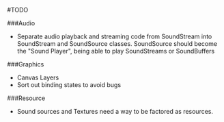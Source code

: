 #TODO

###Audio
* Separate audio playback and streaming code from SoundStream
into SoundStream and SoundSource classes.
SoundSource should become the "Sound Player", being able
to play SoundStreams or SoundBuffers

###Graphics

* Canvas Layers
* Sort out binding states to avoid bugs

###Resource

* Sound sources and Textures need a way to be factored
as resources.
